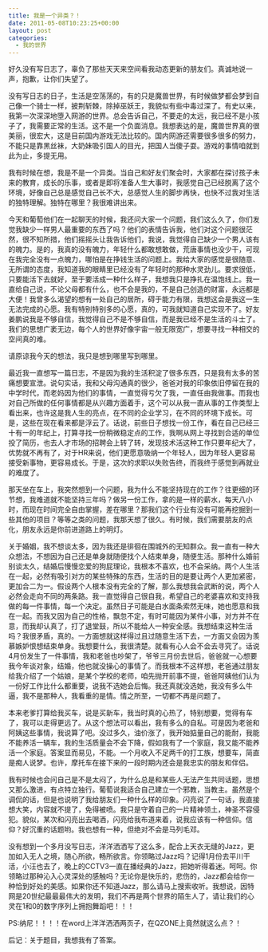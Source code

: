 ```yaml
---
title: 我是一个异类？！
date: 2011-05-08T10:23:25+00:00
layout: post
categories:
  - 我的世界
---
```

好久没有写日志了，辜负了那些天天来空间看我动态更新的朋友们。真诚地说一声，抱歉，让你们失望了。

没有写日志的日子，生活是空荡荡的，有的只是魔兽世界，有时候做梦都会梦到自己像一个骑士一样，披荆斩棘，除掉巫妖王，我貌似有些中毒过深了。有史以来，我第一次深深地堕入网游的世界。总会告诉自己，不要走的太远，我已经不是小孩子了，我需要正常的生活。这不是一个负面消息。我想表达的是，魔兽世界真的很美丽，很宏大，这是目前国内游戏无法比较的。国内网游还需要很多很多的努力，不能只是靠黑丝袜，大奶妹吸引国人的目光，把国人当傻子耍。游戏的事情咱就到此为止，多提无用。

我有时候在想，我是不是一个异类。当自己和好友们聚会时，大家都在探讨孩子未来的教育，成长的乐事，或者是即将准备人生大事时，我感觉自己已经脱离了这个环境，好像自己总是感觉自己长不大，总感觉人生的脚步再快，也快不过我对生活的独特理解。独特在哪里？我很难讲出来。

今天和葡萄他们在一起聊天的时候，我还问大家一个问题，我们这么久了，你们发觉我缺少一样男人最重要的东西了吗？他们的表情告诉我，他们对这个问题很茫然，很不知所措，他们摇摇头让我告诉他们，我说，我觉得自己缺少一个男人该有的魄力。是的，我真的没有魄力，年轻什么都敢想敢做，荒唐事情也没少干，可现在我完全没有一点魄力，哪怕是在挣钱生活的问题上。我给大家的感觉是很随意、无所谓的态度，我知道我的眼睛里已经没有了年轻时的那种水灵劲儿。要求很低，只要能活下去就好，至于要活成一种什么样子，我想我只是挣扎在温饱线上。我一直给自己说，不论父母都有什么，也不会是我的，不是自己创造的财富，永远都是大便！我曾多么渴望的想有一处自己的居所，碍于能力有限，我想这会是我这一生无法完成的心愿。我有特别特别多的心愿，真的，可我就知道自己实现不了。好友姜鹏说我是不够自信，我觉得自己不是不够自信，而是我已经不是生活的斗士了。我们的思想广袤无边，每个人的世界好像宇宙一般无限宽广，想要寻找一种相交的空间真的难。

请原谅我今天的想法，我只是想到哪里写到哪里。
<!--more-->

最近我一直想写一篇日志，不是因为我的生活积淀了很多东西，只是我有太多的苦痛想要宣泄。说句实话，我和父母沟通真的很少，爸爸对我的印象依旧停留在我的中学时代，而老妈因为他们的事情，一直觉得亏欠了我，一直任由我做事。而我也对自己所做的任何事情都是从兴趣方面着手，这个可以从我一直从事的工作类型上看出来，也许这是我人生的亮点，在不同的企业学习，在不同的环境下成长。可是，这些在现在看来都是浮云了。话说，前些日子想找一份工作，看在自己已经三十有一的年纪上，打算寻找一份稍微稳定点的工作，我啊从网上寻找到合适的单位投了简历，也去人才市场的招聘会上转了转，发现技术活这种工作只要年纪大了，优势就不再有了，对于HR来说，他们更愿意吸纳一个年轻人，因为年轻人更容易接受新事物，更容易成长。于是，这次的求职以失败告终，而我终于感觉到再就业的难度了。

那天坐在车上，我突然想到一个问题，我为什么不能坚持现在的工作？往更细的环节想，我难道就不能坚持三年吗？做另一份工作，拿的是一样的薪水，每天八小时，而现在时间完全自由掌握，差在哪里？那我们这个行业有没有可能再挖掘到一些其他的项目？等等之类的问题，我那天想了很久。有时候，我们需要朋友的点化，朋友永远是你前进道路上的明灯。

关于婚姻，我不想谈太多，因为我还是徘徊在围城外的无知群众。我一直有一种大众想法，不想因为自己还是单身就随便找个人结束单身，随便生活。那种什么婚前别谈太久，结婚后慢慢恋爱的狗屁理论，我根本不喜欢，也不会采纳。两个人生活在一起，必然有吸引对方的某些特殊的东西，生活的目的是要让两个人更加紧密，更加合二为一。假设两个人根本没有完全的了解，那么我想我会武断的说，两个人必然会走向不同的两条路。我一直觉得自己很自我，希望自己的老婆喜欢和支持我做的每一件事情，每一个决定。虽然日子可能是白水面条索然无味，她也愿意和我在一起。而我又因为自己的性格，飘忽不定，有时可能因为某件小事，对方并不在意，而我却认真了，打了退堂鼓，所以不能给人一种安全感。我想结束这种生活吗？我很矛盾，真的。一方面想就这样得过且过随意生活下去，一方面又会因为羡慕嫉妒恨想结束单身。我想要什么，我很清楚。就看有心人会不会去寻究了。话说4月份发生了一件事情，我和老爸也吵架了，爷爷三月份去世后，爸爸就一心想要我今年谈对象，结婚，他也就没操心的事情了。而我根本不这样想，老爸通过朋友给我介绍了一个姑娘，是某个学校的老师，咱先抛开前事不提，爸爸阿姨他们认为一份好工作比什么都重要，说我不选她会后悔。我还真就没选她，我没有多么牛逼，我不是那种人，我看重的是情。情之所至，一切都不再是问题了。

本来老爹打算给我买车，说是买新车，我当时真的心热了，特别想要，觉得有车了，我可以走得更远了。从这个想法可以看出，我有多么的自私。可是因为老爸和阿姨这些事情，我说算了吧。没过多久，油价涨了，我开始掂量自己的能耐，我能不能养活一辆车，我的生活质量会不会下降，假如我有了一个家庭，我又能不能养活一个家庭。答案显而易见，不能。一个月收入不足两千的打工族，想要车，简直是痴人说梦。也许，摩托车在接下来的一段时期内还会是我忠实的朋友和伴侣。

我有时候也会问自己是不是太闷了，为什么总是和某些人无法产生共同话题，思想又那么激进，有点特立独行。葡萄说我适合自己建立一个邪教，当教主。虽然是个调侃的话，但是也说明了我给朋友们一种什么样的印象。闪亮说了一句话，我直接想大笑，内容就不提了，免得被喷。我只是守着自己的一片精神领土，神圣不容侵犯。貌似，某次和闪亮出去喝酒，闪亮给我布道来着，说我应该有一种信仰。信仰？好沉重的话题哟。我也想有一种，但绝对不会是马列毛邓。

没有想到一个多月没写日志，洋洋洒洒写了这么多，配合上天衣无缝的Jazz，更加如入无人之境，随心所欲，畅所欲言。你领略过Jazz吗？记得1月份去平川干活，小汪也去了，晚上的CCTV3一直在播经典的Jazz，把她听得着迷。呵呵。你领略过那种沁入心灵深处的感触吗？无论你是快乐的，悲伤的，Jazz都会给你一种恰到好处的美感。如果你还不知道Jazz，那么请马上搜索收听。我想说，因特网是20世纪最最最伟大的发明，我们不再是两个世界的陌生人了，请让我们的心灵在1和0的数字序列上拥抱舞蹈吧！！！

PS:纳尼！！！！在word上洋洋洒洒两页子，在QZONE上竟然就这么点？！

后记：关于题目，我想我有了答案。